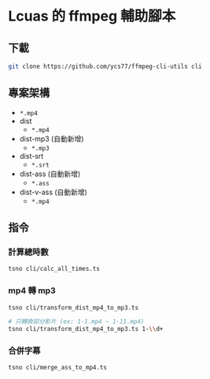# Lcuas 的 ffmpeg 輔助腳本

## 下載

```bash
git clone https://github.com/ycs77/ffmpeg-cli-utils cli
```

## 專案架構

* `*.mp4`
* dist
  * `*.mp4`
* dist-mp3 (自動新增)
  * `*.mp3`
* dist-srt
  * `*.srt`
* dist-ass (自動新增)
  * `*.ass`
* dist-v-ass (自動新增)
  * `*.mp4`

## 指令

### 計算總時數

```bash
tsno cli/calc_all_times.ts
```

### mp4 轉 mp3

```bash
tsno cli/transform_dist_mp4_to_mp3.ts

# 只轉換部分影片 (ex: 1-1.mp4 ~ 1-11.mp4)
tsno cli/transform_dist_mp4_to_mp3.ts 1-\\d+
```

### 合併字幕

```bash
tsno cli/merge_ass_to_mp4.ts
```

